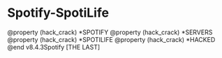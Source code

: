 # Spotify-SpotiLife
@property (hack_crack) *SPOTIFY @property (hack_crack) *SERVERS @property (hack_crack) *SPOTILIFE @property (hack_crack) *HACKED @end              v8.4.3Spotify [THE LAST]
